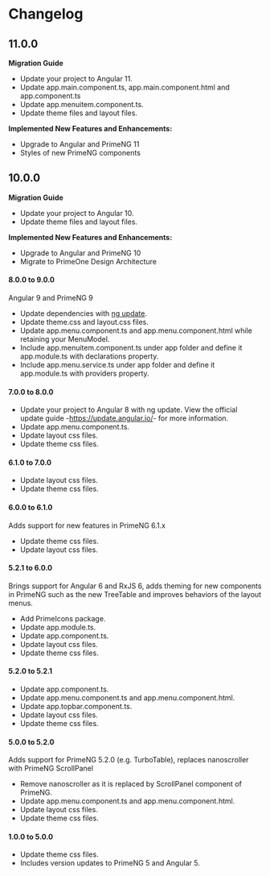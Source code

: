 # Changelog

## 11.0.0
**Migration Guide**
- Update your project to Angular 11.
- Update app.main.component.ts, app.main.component.html and app.component.ts
- Update app.menuitem.component.ts.
- Update theme files and layout files.

**Implemented New Features and Enhancements:**

- Upgrade to Angular and PrimeNG 11
- Styles of new PrimeNG components

## 10.0.0
**Migration Guide**
- Update your project to Angular 10.
- Update theme files and layout files.

**Implemented New Features and Enhancements:**

- Upgrade to Angular and PrimeNG 10
- Migrate to PrimeOne Design Architecture

#### 8.0.0 to 9.0.0
Angular 9 and PrimeNG 9
- Update dependencies with <a href="https://angular.io/cli/update">ng update</a>.
- Update theme.css and layout.css files.
- Update app.menu.component.ts and app.menu.component.html while retaining your MenuModel.
- Include app.menuitem.component.ts under app folder and define it app.module.ts with declarations property.
- Include app.menu.service.ts under app folder and define it app.module.ts with providers property.

#### 7.0.0 to 8.0.0
- Update your project to Angular 8 with ng update. View the official update guide -<a href="https://update.angular.io/">https://update.angular.io/</a>- for more information.
- Update app.menu.component.ts.
- Update layout css files.
- Update theme css files.

#### 6.1.0 to 7.0.0
- Update layout css files.
- Update theme css files.

#### 6.0.0 to 6.1.0
Adds support for new features in PrimeNG 6.1.x
- Update theme css files.
- Update layout css files.

#### 5.2.1 to 6.0.0
Brings support for Angular 6 and RxJS 6, adds theming for new components in PrimeNG such as the new TreeTable
and improves behaviors of the layout menus.
- Add PrimeIcons package.
- Update app.module.ts.
- Update app.component.ts.
- Update layout css files.
- Update theme css files.

#### 5.2.0 to 5.2.1
- Update app.component.ts.
- Update app.menu.component.ts and app.menu.component.html.
- Update app.topbar.component.ts.
- Update layout css files.
- Update theme css files.

#### 5.0.0 to 5.2.0
Adds support for PrimeNG 5.2.0 (e.g. TurboTable), replaces nanoscroller with PrimeNG ScrollPanel
- Remove nanoscroller as it is replaced by ScrollPanel component of PrimeNG.
- Update app.menu.component.ts and app.menu.component.html.
- Update layout css files.
- Update theme css files.

#### 1.0.0 to 5.0.0
- Update theme css files.
- Includes version updates to PrimeNG 5 and Angular 5.
